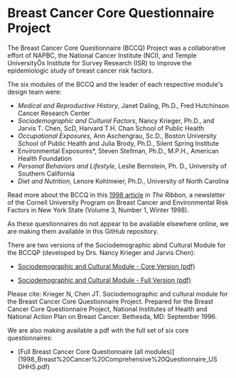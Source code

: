 # Breast Cancer Core Questionnaire Project

The Breast Cancer Core Questionnaire (BCCQ) Project was a collaborative effort of NAPBC, the National Cancer
Institute (NCI), and Temple UniversityÕs Institute for Survey Research (ISR) to improve the epidemiologic study of breast
cancer risk factors. 

The six modules of the BCCQ and the leader of each respective module's design team were:

- *Medical and Reproductive History*, Janet Daling, Ph.D., Fred Hutchinson Cancer Research Center
- *Sociodemographic and Cultural Factors*, Nancy
Krieger, Ph.D., and Jarvis T. Chen, ScD, Harvard T.H. Chan School of Public Health
- *Occupational Exposures*, Ann Aschengrau, Sc.D., Boston University School of Public Health and Julia Brody, Ph.D., Silent Spring Institute
- Environmental Exposures*, Steven Stellman, Ph.D., M.P.H., American Health Foundation
- *Personal Behaviors and Lifestyle*, Leslie Bernstein, Ph. D., University of Southern California
- *Diet and Nutrition*, Lenore Kohlmeier, Ph.D., University of North Carolina

Read more about the BCCQ in this [1998 article](1998_The%20Ribbon_Breast%20Cancer%20Comprehensive%20Questionnaire_v3i1_excerpt.pdf) in *The Ribbon*, a newsletter of the Cornell University Program on Breast Cancer and Environmental Risk Factors in New York State (Volume 3, Number 1, Winter 1998).


As these questionnaires do not appear to be available elsewhere online, we are making them available in this GitHub repository. 


There are two versions of the Sociodemographic abnd Cultural Module for the BCCQP (developed by Drs. Nancy Krieger and Jarvis Chen):

* [Sociodemographic and Cultural Module - Core Version (pdf)](BCCQP_SociodemographicAndCulturalModule_CoreVersion.pdf)

* [Sociodemographic and Cultural Module - Full Version (pdf)](BCCQP_SociodemographicAndCulturalModule_FullVersion.pdf)

Please cite:
Krieger N, Chen JT. Sociodemographic and cultural module for the Breast Cancer Core Questionnaire Project.
Prepared for the Breast Cancer Core Questionnaire Project, National Institutes of Health and National Action Plan on Breast Cancer. Bethesda, MD: September 1996.

We are also making available a pdf with the full set of six core questionnaires:

* [Full Breast Cancer Core Questionnaire (all modules)](1998_Breast%20Cancer%20Comprehensive%20Questionnaire_US DHHS.pdf)
